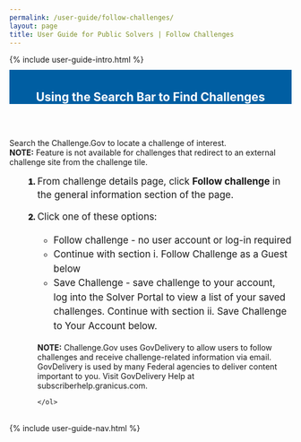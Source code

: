 ```yaml
---
permalink: /user-guide/follow-challenges/
layout: page
title: User Guide for Public Solvers | Follow Challenges 
---
```

<div class="row">
  <div class="col-sm-12">{% include user-guide-intro.html %}</div>
</div>
<div class="row" style="padding-top: 10px; padding-bottom: 30px;">
  <div class="col-sm-12" style="padding-top: 6px; background-color: #005ea2; color: #ffffff; text-align: center;"><h2>Using the Search Bar to Find Challenges</h2></div>
</div>
<div class="row">
  <div class="col-sm-7">
    <p>Search the Challenge.Gov to locate a challenge of interest.<br><b>NOTE:</b> Feature is not available for challenges that redirect to an external challenge site from the challenge tile.</p>
    <ol style="padding-left: 50px;">
      <li style="font-weight:900;"><span style="font-size: 1.06rem; line-height: 1.5; font-weight: 400;">From challenge details page, click <b>Follow challenge</b> in the general information section of the page.
</span></li><br>
      <li style="font-weight:900;"><span style="font-size: 1.06rem; line-height: 1.5; font-weight: 400;">Click one of these options:
        <ul>
          <li>Follow challenge - no user account or log-in required</li>
<li>Continue with section i. Follow Challenge as a Guest below</li>
<li>Save Challenge - save challenge to your account, log into the Solver Portal to view a list of your saved challenges.
Continue with section ii. Save Challenge to Your Account below.</li>
        </ul>
</span></li><br>
<b>NOTE:</b> Challenge.Gov uses GovDelivery to allow users to follow challenges and receive challenge-related information via email.  GovDelivery is used by many Federal agencies to deliver content important to you. Visit GovDelivery Help at subscriberhelp.granicus.com. 

    </ol>
  </div>
  <div class="col-sm-1">&nbsp;</div>
  <div class="col-sm-4"> {% include user-guide-nav.html %} </div>
</div>

